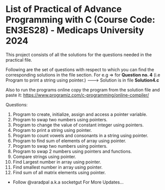 # List of Practical of Advance Programming with C (Course Code: EN3ES28) - Medicaps University 2024

This project consists of all the solutions for the questions needed in the practical file.   

Following are the set of questions with respect to which you can find the corresponding solutions in the file section. For e.g => for **Question no. 4** (i.e Program to print a string using pointer.) ---> Solution is in file **Solution4.c** 

Also to run the programs online copy the program from the solution file and paste it: https://www.programiz.com/c-programming/online-compiler/

Questions: 

1. Program to create, initialize, assign and access a pointer variable. 
2. Program to swap two numbers using pointers. 
3. Program to change the value of constant integer using pointers. 
4. Program to print a string using pointer. 
5. Program to count vowels and consonants in a string using pointer. 
6. Program to find sum of elements of array using pointer. 
7. Program to swap two numbers using pointers.
8. Program to swap 2 numbers using pointers and functions.
9. Compare strings using pointer.
10. Find Largest number in array using pointer.
11. Find smallest number in array using pointer.
12. Find sum of all matrix elements using pointer.


- Follow @varadpal a.k.a socketgut For More Updates...   
